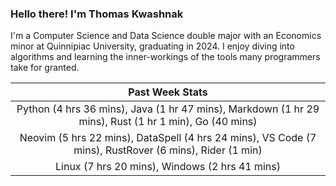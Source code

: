 
### Hello there! I'm Thomas Kwashnak

I'm a Computer Science and Data Science double major with an Economics
minor at Quinnipiac University, graduating in 2024.
I enjoy diving into algorithms and learning the inner-workings of the tools
many programmers take for granted.

| Past Week Stats |
| :---: |
| Python (4 hrs 36 mins), Java (1 hr 47 mins), Markdown (1 hr 29 mins), Rust (1 hr 1 min), Go (40 mins) |
| Neovim (5 hrs 22 mins), DataSpell (4 hrs 24 mins), VS Code (7 mins), RustRover (6 mins), Rider (1 min) |
| Linux (7 hrs 20 mins), Windows (2 hrs 41 mins) |

